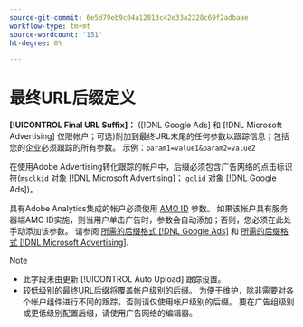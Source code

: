 ```yaml
---
source-git-commit: 6e5d79eb9c04a12813c42e33a2228c69f2adbaae
workflow-type: tm+mt
source-wordcount: '151'
ht-degree: 0%

---
```

# 最终URL后缀定义

<!-- Used in many places; in inventory feed templates, it's actually called "Campaign Final URL Suffix," but leaving this generic anyway since it's a paragraph-level include file -->

**[!UICONTROL Final URL Suffix]：** ([!DNL Google Ads] 和 [!DNL Microsoft Advertising] 仅限帐户；可选)附加到最终URL末尾的任何参数以跟踪信息；包括您的企业必须跟踪的所有参数。 示例：`param1=value1&param2=value2`

在使用Adobe Advertising转化跟踪的帐户中，后缀必须包含广告网络的点击标识符(`msclkid` 对象 [!DNL Microsoft Advertising]； `gclid` 对象 [!DNL Google Ads])。

具有Adobe Analytics集成的帐户必须使用 [AMO ID](/help/integrations/analytics/ids.md) 参数。 如果该帐户具有服务器端AMO ID实施，则当用户单击广告时，参数会自动添加；否则，您必须在此处手动添加该参数。 请参阅 [所需的后缀格式 [!DNL Google Ads]](/help/search-social-commerce/tracking/formats-click-tracking-google.md) 和 [所需的后缀格式 [!DNL Microsoft Advertising]](/help/search-social-commerce/tracking/formats-click-tracking-microsoft.md).

>[!NOTE]
>
>* 此字段未由更新 [!UICONTROL Auto Upload] 跟踪设置。
>* 较低级别的最终URL后缀将覆盖帐户级别的后缀。 为便于维护，除非需要对各个帐户组件进行不同的跟踪，否则请仅使用帐户级别的后缀。 要在广告组级别或更低级别配置后缀，请使用广告网络的编辑器。
